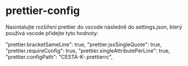 # prettier-config

Nasintalujte rozšíření prettier do vscode následně do settings.json, který používá vscode přidejte tyto hodnoty:

"prettier.bracketSameLine": true,
"prettier.jsxSingleQuote": true,
"prettier.requireConfig": true,
"prettier.singleAttributePerLine": true,
"prettier.configPath": "CESTA-K-.prettierrc",

